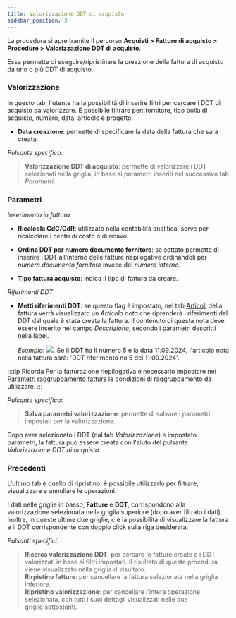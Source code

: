 ```yaml
---
title: Valorizzazione DDT di acquisto
sidebar_position: 3
---
```


La procedura si apre tramite il percorso **Acquisti > Fatture di acquisto > Procedure > Valorizzazione DDT di acquisto**. 

Essa permette di eseguire/ripristinare la creazione della fattura di acquisto da uno o più DDT di acquisto.

### Valorizzazione

In questo tab, l'utente ha la possibilità di inserire filtri per cercare i DDT di acquisto da valorizzare. È possibile filtrare per: fornitore, tipo bolla di acquisto, numero, data, articolo e progetto.

- **Data creazione**: permette di specificare la data della fattura che sarà creata. 

*Pulsante specifico*: 

> **Valorizzazione DDT di acquisto**: permette di valorizzare i DDT selezionati nella griglia, in base ai parametri inseriti nel successivo tab *Parametri*.

### Parametri

*Inserimento in fattura*

- **Ricalcola CdC/CdR**: utilizzato nella contabilità analitica, serve per ricalcolare i centri di costo o di ricavo.  

- **Ordina DDT per numero documento fornitore**: se settato permette di inserire i DDT all’interno delle fatture riepilogative ordinandoli per *numero documento fornitore* invece del *numero interno*.  

- **Tipo fattura acquisto**: indica il tipo di fattura da creare.

*Riferimenti DDT*

- **Metti riferimenti DDT**: se questo flag è impostato, nel tab [Articoli](/docs/purchase/purchase-invoices/insert-purchase-invoice/items) della fattura verrà visualizzato un *Articolo nota* che riprenderà i riferimenti del DDT dal quale è stata creata la fattura. Il contenuto di questa nota deve essere inserito nel campo *Descrizione*, secondo i parametri descritti nella label. 

    *Esempio*: ![](/img/it-it/purchase/purchase-invoices/procedures/purchase-delivery-note-valorization/image06.png). Se il DDT ha il numero 5 e la data 11.09.2024, l'articolo nota nella fattura sarà: 'DDT riferimento no 5 del 11.09.2024'.

:::tip Ricorda
Per la fatturazione riepilogativa è necessario impostare nei [Parametri raggruppamento fatture](/docs/configurations/parameters/purchase/invoice-grouping/) le condizioni di raggruppamento da utilizzare. 
:::

*Pulsante specifico*: 

> **Salva parametri valorizzazione**: permette di salvare i parametri impostati per la valorizzazione.

Dopo aver selezionato i DDT (dal tab *Valorizzazione*) e impostato i parametri, la fattura può essere creata con l'aiuto del pulsante *Valorizzazione DDT di acquisto*.

### Precedenti

L'ultimo tab è quello di ripristino: è possibile utilizzarlo per filtrare, visualizzare e annullare le operazioni.

I dati nelle griglie in basso, **Fatture** e **DDT**, corrispondono alla valorizzazione selezionata nella griglia superiore (dopo aver filtrato i dati). Inoltre, in queste ultime due griglie, c'è la possibilità di visualizzare la fattura e il DDT corrispondente con doppio click sulla riga desiderata.

*Pulsanti specifici*:
> **Ricerca valorizzazione DDT**: per cercare le fatture create e i DDT valorizzati in base ai filtri impostati. Il risultato di questa procedura viene visualizzato nella griglia di risultato.  
> **Rirpistino fatture**: per cancellare la fattura selezionata nella griglia inferiore.  
> **Ripristino valorizzazione**: per cancellare l'intera operazione selezionata, con tutti i suoi dettagli visualizzati nelle due griglie sottostanti.